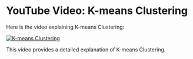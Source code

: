 # YouTube Video: K-means Clustering

Here is the video explaining K-means Clustering:

[![K-means Clustering](https://img.youtube.com/vi/8XwaCeBRM2E/maxresdefault.jpg)](https://www.youtube.com/watch?v=8XwaCeBRM2E)

This video provides a detailed explanation of K-means Clustering.
